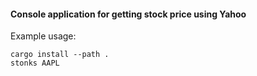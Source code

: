 #### Console application for getting stock price using Yahoo

Example usage:

```
cargo install --path .
stonks AAPL
```
